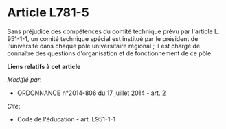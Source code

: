 # Article L781-5

Sans préjudice des compétences du comité technique prévu par l'article L. 951-1-1, un comité technique spécial est institué
par le président de l'université dans chaque pôle universitaire régional ; il est chargé de connaître des questions
d'organisation et de fonctionnement de ce pôle.

**Liens relatifs à cet article**

_Modifié par_:

  - ORDONNANCE n°2014-806 du 17 juillet 2014 - art. 2

_Cite_:

  - Code de l'éducation - art. L951-1-1
